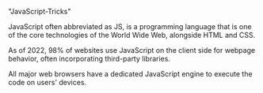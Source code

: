 "JavaScript-Tricks" 

JavaScript often abbreviated as JS, is a programming language that is one of the core technologies of the World Wide Web, alongside HTML and CSS. 

 As of 2022, 98% of websites use JavaScript on the client side for webpage behavior, often incorporating third-party libraries. 
 
  All major web browsers have a dedicated JavaScript engine to execute the code on users' devices.
